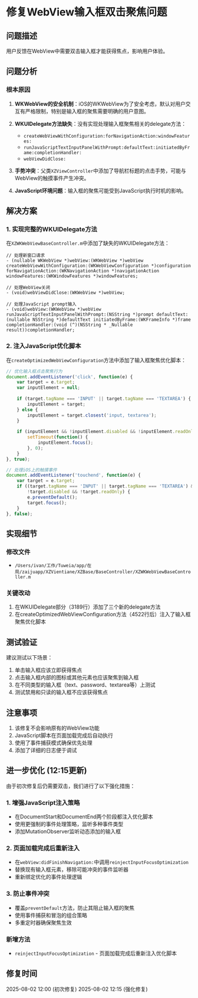 # 修复WebView输入框双击聚焦问题

## 问题描述
用户反馈在WebView中需要双击输入框才能获得焦点，影响用户体验。

## 问题分析

### 根本原因
1. **WKWebView的安全机制**：iOS的WKWebView为了安全考虑，默认对用户交互有严格限制，特别是输入框的聚焦需要明确的用户意图。

2. **WKUIDelegate方法缺失**：没有实现处理输入框聚焦相关的delegate方法：
   - `createWebViewWithConfiguration:forNavigationAction:windowFeatures:`
   - `runJavaScriptTextInputPanelWithPrompt:defaultText:initiatedByFrame:completionHandler:`
   - `webViewDidClose:`

3. **手势冲突**：父类`XZViewController`中添加了导航栏标题的点击手势，可能与WebView的触摸事件产生冲突。

4. **JavaScript环境问题**：输入框的聚焦可能受到JavaScript执行时机的影响。

## 解决方案

### 1. 实现完整的WKUIDelegate方法
在`XZWKWebViewBaseController.m`中添加了缺失的WKUIDelegate方法：

```objc
// 处理新窗口请求
- (nullable WKWebView *)webView:(WKWebView *)webView createWebViewWithConfiguration:(WKWebViewConfiguration *)configuration forNavigationAction:(WKNavigationAction *)navigationAction windowFeatures:(WKWindowFeatures *)windowFeatures;

// 处理WebView关闭
- (void)webViewDidClose:(WKWebView *)webView;

// 处理JavaScript prompt输入
- (void)webView:(WKWebView *)webView runJavaScriptTextInputPanelWithPrompt:(NSString *)prompt defaultText:(nullable NSString *)defaultText initiatedByFrame:(WKFrameInfo *)frame completionHandler:(void (^)(NSString * _Nullable result))completionHandler;
```

### 2. 注入JavaScript优化脚本
在`createOptimizedWebViewConfiguration`方法中添加了输入框聚焦优化脚本：

```javascript
// 优化输入框点击聚焦行为
document.addEventListener('click', function(e) {
    var target = e.target;
    var inputElement = null;
    
    if (target.tagName === 'INPUT' || target.tagName === 'TEXTAREA') {
        inputElement = target;
    } else {
        inputElement = target.closest('input, textarea');
    }
    
    if (inputElement && !inputElement.disabled && !inputElement.readOnly) {
        setTimeout(function() {
            inputElement.focus();
        }, 0);
    }
}, true);

// 处理iOS上的触摸事件
document.addEventListener('touchend', function(e) {
    var target = e.target;
    if ((target.tagName === 'INPUT' || target.tagName === 'TEXTAREA') && 
        !target.disabled && !target.readOnly) {
        e.preventDefault();
        target.focus();
    }
}, false);
```

## 实现细节

### 修改文件
- `/Users/ivan/工作/Tuweia/app/在局/zaijuapp/XZVientiane/XZBase/BaseController/XZWKWebViewBaseController.m`

### 关键改动
1. 在WKUIDelegate部分（3189行）添加了三个新的delegate方法
2. 在createOptimizedWebViewConfiguration方法（4522行后）注入了输入框聚焦优化脚本

## 测试验证
建议测试以下场景：
1. 单击输入框应该立即获得焦点
2. 点击输入框内部的图标或其他元素也应该聚焦到输入框
3. 在不同类型的输入框（text、password、textarea等）上测试
4. 测试禁用和只读的输入框不应该获得焦点

## 注意事项
1. 该修复不会影响原有的WebView功能
2. JavaScript脚本在页面加载完成后自动执行
3. 使用了事件捕获模式确保优先处理
4. 添加了详细的日志便于调试

## 进一步优化 (12:15更新)

由于初次修复后仍需要双击，我们进行了以下强化措施：

### 1. 增强JavaScript注入策略
- 在DocumentStart和DocumentEnd两个阶段都注入优化脚本
- 使用更强制的事件处理策略，监听多种事件类型
- 添加MutationObserver监听动态添加的输入框

### 2. 页面加载完成后重新注入
- 在`webView:didFinishNavigation:`中调用`reinjectInputFocusOptimization`
- 替换现有输入框元素，移除可能冲突的事件监听器
- 重新绑定优化的事件处理逻辑

### 3. 防止事件冲突
- 覆盖`preventDefault`方法，防止其阻止输入框的聚焦
- 使用事件捕获和冒泡的组合策略
- 多重定时器确保聚焦生效

### 新增方法
- `reinjectInputFocusOptimization` - 页面加载完成后重新注入优化脚本

## 修复时间
2025-08-02 12:00 (初次修复)
2025-08-02 12:15 (强化修复)